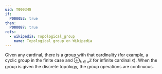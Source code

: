 ```yaml
---
uid: T000348
if:
  P000052: true
then:
  P000087: true
refs:
  - wikipedia: Topological_group
    name: Topological group on Wikipedia
---
```


Given any cardinal, there is a group with that cardinality (for example, a cyclic group in the finite case and $\oplus_{k\in\kappa}\mathbb{Z}$ for infinite cardinal $\kappa$).  When the group is given the discrete topology, the group operations are continuous.
